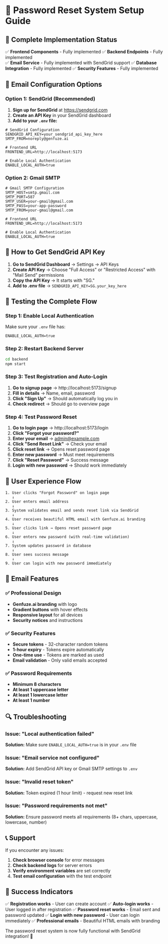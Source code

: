 # 🔐 Password Reset System Setup Guide

## 🚀 Complete Implementation Status

✅ **Frontend Components** - Fully implemented
✅ **Backend Endpoints** - Fully implemented  
✅ **Email Service** - Fully implemented with SendGrid support
✅ **Database Integration** - Fully implemented
✅ **Security Features** - Fully implemented

## 📧 Email Configuration Options

### Option 1: SendGrid (Recommended)

1. **Sign up for SendGrid** at https://sendgrid.com
2. **Create an API Key** in your SendGrid dashboard
3. **Add to your `.env` file:**

```env
# SendGrid Configuration
SENDGRID_API_KEY=your_sendgrid_api_key_here
SMTP_FROM=noreply@genfuze.ai

# Frontend URL
FRONTEND_URL=http://localhost:5173

# Enable Local Authentication
ENABLE_LOCAL_AUTH=true
```

### Option 2: Gmail SMTP

```env
# Gmail SMTP Configuration
SMTP_HOST=smtp.gmail.com
SMTP_PORT=587
SMTP_USER=your-gmail@gmail.com
SMTP_PASS=your-app-password
SMTP_FROM=your-gmail@gmail.com

# Frontend URL
FRONTEND_URL=http://localhost:5173

# Enable Local Authentication
ENABLE_LOCAL_AUTH=true
```

## 🔧 How to Get SendGrid API Key

1. **Go to SendGrid Dashboard** → Settings → API Keys
2. **Create API Key** → Choose "Full Access" or "Restricted Access" with "Mail Send" permissions
3. **Copy the API Key** → It starts with "SG."
4. **Add to .env file** → `SENDGRID_API_KEY=SG.your_key_here`

## 🧪 Testing the Complete Flow

### Step 1: Enable Local Authentication
Make sure your `.env` file has:
```env
ENABLE_LOCAL_AUTH=true
```

### Step 2: Restart Backend Server
```bash
cd backend
npm start
```

### Step 3: Test Registration and Auto-Login
1. **Go to signup page** → http://localhost:5173/signup
2. **Fill in details** → Name, email, password
3. **Click "Sign Up"** → Should automatically log you in
4. **Check redirect** → Should go to overview page

### Step 4: Test Password Reset
1. **Go to login page** → http://localhost:5173/login
2. **Click "Forgot your password?"**
3. **Enter your email** → admin@example.com
4. **Click "Send Reset Link"** → Check your email
5. **Click reset link** → Opens reset password page
6. **Enter new password** → Must meet requirements
7. **Click "Reset Password"** → Success message
8. **Login with new password** → Should work immediately

## 📱 User Experience Flow

```
1. User clicks "Forgot Password" on login page
   ↓
2. User enters email address
   ↓
3. System validates email and sends reset link via SendGrid
   ↓
4. User receives beautiful HTML email with Genfuze.ai branding
   ↓
5. User clicks link → Opens reset password page
   ↓
6. User enters new password (with real-time validation)
   ↓
7. System updates password in database
   ↓
8. User sees success message
   ↓
9. User can login with new password immediately
```

## 🎨 Email Features

### ✅ Professional Design
- **Genfuze.ai branding** with logo
- **Gradient buttons** with hover effects
- **Responsive layout** for all devices
- **Security notices** and instructions

### ✅ Security Features
- **Secure tokens** - 32-character random tokens
- **1-hour expiry** - Tokens expire automatically
- **One-time use** - Tokens are marked as used
- **Email validation** - Only valid emails accepted

### ✅ Password Requirements
- **Minimum 8 characters**
- **At least 1 uppercase letter**
- **At least 1 lowercase letter**
- **At least 1 number**

## 🔍 Troubleshooting

### Issue: "Local authentication failed"
**Solution:** Make sure `ENABLE_LOCAL_AUTH=true` is in your `.env` file

### Issue: "Email service not configured"
**Solution:** Add SendGrid API key or Gmail SMTP settings to `.env`

### Issue: "Invalid reset token"
**Solution:** Token expired (1 hour limit) - request new reset link

### Issue: "Password requirements not met"
**Solution:** Ensure password meets all requirements (8+ chars, uppercase, lowercase, number)

## 📞 Support

If you encounter any issues:
1. **Check browser console** for error messages
2. **Check backend logs** for server errors
3. **Verify environment variables** are set correctly
4. **Test email configuration** with the test endpoint

## 🎯 Success Indicators

✅ **Registration works** - User can create account
✅ **Auto-login works** - User logged in after registration
✅ **Password reset works** - Email sent and password updated
✅ **Login with new password** - User can login immediately
✅ **Professional emails** - Beautiful HTML emails with branding

The password reset system is now fully functional with SendGrid integration! 🚀 